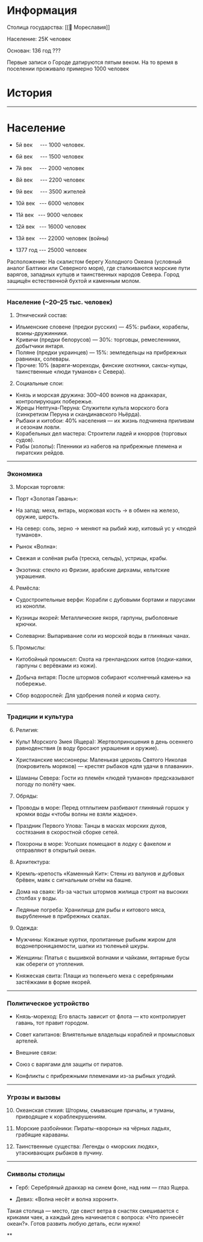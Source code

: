 # Информация

Столица государства: [[📄 Мореславия]]

Население: 25K человек

Основан: 136 год ???


Первые записи о Городе датируются пятым веком. На то время в поселении проживало примерно 1000 человек

  

# История

---

  

# Население

- 5й век     --- 1000 человек.
    
- 6й век     --- 1500 человек
    
- 7й век     --- 2000 человек
    
- 8й век     --- 2200 человек
    
- 9й век     --- 3500 жителей
    
- 10й век   --- 6000 человек 
    
- 11й век   --- 9000 человек
    
- 12й век   --- 16000 человек
    
- 13й век   --- 22000 человек (войны)
    
- 1377 год --- 25000 человек
    

  
  
  
  
  

Расположение: На скалистом берегу Холодного Океана (условный аналог Балтики или Северного моря), где сталкиваются морские пути варягов, западных купцов и таинственных народов Севера. Город защищён естественной бухтой и каменным молом.

---

### Население (~20–25 тыс. человек)

1. Этнический состав:
- Ильменские словене (предки русских) — 45%: рыбаки, корабелы, воины-дружинники.
- Кривичи (предки белорусов) — 30%: торговцы, ремесленники, добытчики янтаря.
- Поляне (предки украинцев) — 15%: земледельцы на прибрежных равнинах, солевары.
- Прочие: 10% (варяги-мореходы, финские охотники, саксы-купцы, таинственные «люди туманов» с Севера).


2. Социальные слои:
- Князь и морская дружина: 300–400 воинов на драккарах, контролирующих побережье.
- Жрецы Нептуна-Перуна: Служители культа морского бога (синкретизм Перуна и скандинавского Ньёрда).
- Рыбаки и китобои: 40% населения — их жизнь подчинена приливам и сезонам ловли.
- Корабельных дел мастера: Строители ладей и кнорров (торговых судов).
- Рабы (холопы): Пленники из набегов на прибрежные племена и пиратских рейдов.

---

### Экономика

3. Морская торговля:
    

- Порт «Золотая Гавань»:
    

- На запад: меха, янтарь, моржовая кость → в обмен на железо, оружие, шерсть.
    
- На север: соль, зерно → меняют на рыбий жир, китовый ус у «людей туманов».
    

- Рынок «Волна»:
    

- Свежая и солёная рыба (треска, сельдь), устрицы, крабы.
    
- Экзотика: стекло из Фризии, арабские дирхамы, кельтские украшения.
    

4. Ремёсла:
    

- Судостроительные верфи: Корабли с дубовыми бортами и парусами из конопли.
    
- Кузницы якорей: Металлические якоря, гарпуны, рыболовные крючки.
    
- Солеварни: Выпаривание соли из морской воды в глиняных чанах.
    

5. Промыслы:
    

- Китобойный промысел: Охота на гренландских китов (лодки-каяки, гарпуны с верёвками из кожи).
    
- Добыча янтаря: После штормов собирают «солнечный камень» на побережье.
    
- Сбор водорослей: Для удобрения полей и корма скоту.
    

---

### Традиции и культура

6. Религия:
    

- Культ Морского Змея (Ящера): Жертвоприношения в день осеннего равноденствия (в воду бросают украшения и оружие).
    
- Христианские миссионеры: Маленькая церковь Святого Николая (покровитель моряков) — крестят рыбаков «для удачи в плавании».
    
- Шаманы Севера: Гости из племён «людей туманов» предсказывают погоду по полёту чаек.
    

7. Обряды:
    

- Проводы в море: Перед отплытием разбивают глиняный горшок у кромки воды «чтобы волны не взяли жадное».
    
- Праздник Первого Улова: Танцы в масках морских духов, состязания в скоростной сборке сетей.
    
- Похороны в море: Усопших помещают в лодку с факелом и отправляют в открытый океан.
    

8. Архитектура:
    

- Кремль-крепость «Каменный Кит»: Стены из валунов и дубовых брёвен, маяк с сигнальным огнём на башне.
    
- Дома на сваях: Из-за частых штормов жилища строят на высоких столбах у воды.
    
- Ледяные погреба: Хранилища для рыбы и китового мяса, вырубленные в прибрежных скалах.
    

9. Одежда:
    

- Мужчины: Кожаные куртки, пропитанные рыбьим жиром для водонепроницаемости, шапки из тюленьей шкуры.
    
- Женщины: Платья с вышивкой волнами и чайками, янтарные бусы как обереги от утопления.
    
- Княжеская свита: Плащи из тюленьего меха с серебряными застёжками в форме якорей.
    

---

### Политическое устройство

- Князь-мореход: Его власть зависит от флота — кто контролирует гавань, тот правит городом.
    
- Совет капитанов: Влиятельные владельцы кораблей и промысловых артелей.
    
- Внешние связи:
    

- Союз с варягами для защиты от пиратов.
    
- Конфликты с прибрежными племенами из-за рыбных угодий.
    

---

### Угрозы и вызовы

10. Океанская стихия: Штормы, смывающие причалы, и туманы, приводящие к кораблекрушениям.
    
11. Морские разбойники: Пираты-«вороны» на чёрных ладьях, грабящие караваны.
    
12. Таинственные существа: Легенды о «морских людях», утаскивающих рыбаков в пучину.
    

---

### Символы столицы

- Герб: Серебряный драккар на синем фоне, над ним — глаз Ящера.
    
- Девиз: «Волна несёт и волна хоронит».
    

Такая столица — место, где свист ветра в снастях смешивается с криками чаек, а каждый день начинается с вопроса: «Что принесёт океан?». Готов развить любую деталь, если нужно!

**